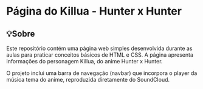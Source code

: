 # Página do Killua - Hunter x Hunter

## 💡Sobre

Este repositório contém uma página web simples desenvolvida durante as aulas para praticar conceitos básicos de HTML e CSS. A página apresenta informações do personagem Killua, do anime Hunter x Hunter.

O projeto inclui uma barra de navegação (navbar) que incorpora o player da música tema do anime, reproduzida diretamente do SoundCloud.
